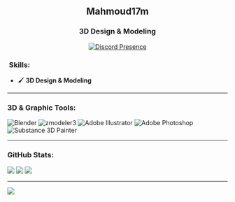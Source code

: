 <h2 align="center">
Mahmoud17m
</h2>

<h3 align="center">
3D Design & Modeling
</h3>

<p align="center">
  <a href="https://x.com/Mahmoud_17m1" target="_blank">
    <img src="https://lanyard.cnrad.dev/api/819968739444391946" alt="Discord Presence" />
  </a>
</p>

### ​ Skills:
- :paintbrush: **3D Design & Modeling**

---

### 3D & Graphic Tools:

![Blender](https://img.shields.io/badge/Blender-%23F5792A.svg?style=for-the-badge&logo=blender&logoColor=white)
![zmodeler3](https://img.shields.io/badge/zmodeler-%23F58220.svg?style=for-the-badge&logo=zmodeler&logoColor=white)
![Adobe Illustrator](https://img.shields.io/badge/Adobe%20Illustrator-%23FF9A00.svg?style=for-the-badge&logo=adobe-illustrator&logoColor=white)
![Adobe Photoshop](https://img.shields.io/badge/Adobe%20Photoshop-%2331A8FF.svg?style=for-the-badge&logo=adobe-photoshop&logoColor=white)
![Substance 3D Painter](https://img.shields.io/badge/Substance%203D%20Painter-%230739C6.svg?style=for-the-badge&logo=adobe-substance-3d&logoColor=white)

---

###  GitHub Stats:
![](https://github-readme-stats.vercel.app/api?username=Mahmoud17m&theme=dark&hide_border=false&include_all_commits=false&count_private=false)
![](https://github-readme-streak-stats.herokuapp.com/?user=Mahmoud17m&theme=dark&hide_border=false)
![](https://github-readme-stats.vercel.app/api/top-langs/?username=Mahmoud17m&theme=dark&hide_border=false&layout=compact)

---

[![](https://visitcount.itsvg.in/api?id=Mahmoud17m&icon=0&color=0)](https://visitcount.itsvg.in)
